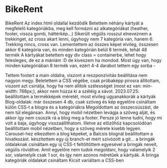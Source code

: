 # BikeRent
BikeRent
Az index.html oldallal kezdődik
Betettem néhány kártyát a megfelelő kategóriákba, meg kell formázni az alkategóriákat (heather, footer, vissza gomb, háttérkép...)
Sikerült végülis rosszul elneveznem a trekkinget, az cross akart lenni, úgyhogy nem 7 kategória van, hanem 6. Trekking nincs, cross van.
Lementettem az összes képet elvileg, összesen akkor 6 kategória van, és minden kategórián belül 8 termék, tehát 48 termék
A kártyákat betettem egy div class = containerbe, lehet hogy felesleges, de ez a mániám :D de kiveszem ha mondod.
Most úgy van, hogy minden kategóriában 8 termék van, ezért 4-4 darabot tettem egy sorba - <div class="col-sm-3">
Tettem footert a main oldalra, viszont a reszponzivitás beállítása nem nagyon megy. Beletettem a CSS végébe, csak próbaképp pirosra állítottam, viszont azt csinálja, hogy ha nem állítok szélességet (most ez van: min-width: 768px;), akkor nem húzza ki a széléig a sávot.
2023.07.25: beállítottam a termékképek méretét, most elvileg ugyanakkorák a kártyák
Blog-oldalak: már összesen 4  db, csak szöveg és kép egyelőre
csináltam külön CSS-t a blogra és a kategóriákra
Megoldottam az összecsúszást, de nem túl elegánsan. Annyi, hogy mobil nézetben levágja a szöveg alját, és akkor így nem csúszik rá a blog meg a footer. Persze jó lenne tudni, hogy mi volt a baja, úgyhogy visszaállíthatom.
Illetve az előzőhöz kapcsolódóan beállítottam mobil nézetben, hogy a szöveg mérete kisebb legyen.
Carousel-hez elkezdtem a blog képeket, a Balcsis blognál beállítottam a hivatkozást.
készítettem egy új branch-et mert szívózott a git...
a bringák oldalaknak csináltam egy új CSS-t
feltöltöttem egyesével a bringák neveit, végülis rövidítve. Amit egyelőre nem tudok megoldani, hogy valamelyik 2 sor, valamelyik csak 1 sor, és így nem azonos méretűek a kártyák.
A bringa kategóriák oldalakat csináltam
Kicsit variáltam a CSS-ben